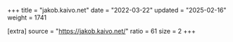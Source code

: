 +++
title = "jakob.kaivo.net"
date = "2022-03-22"
updated = "2025-02-16"
weight = 1741

[extra]
source = "https://jakob.kaivo.net/"
ratio = 61
size = 2
+++
